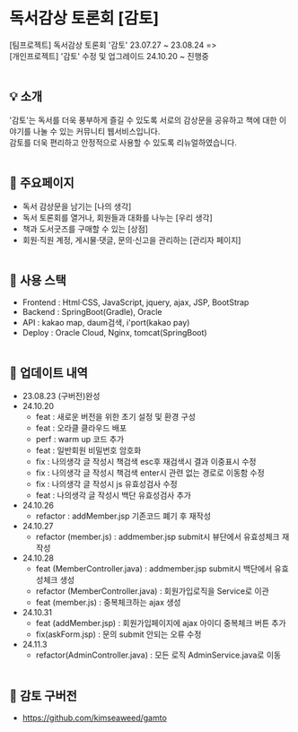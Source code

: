 # 독서감상 토론회 [감토]

[팀프로젝트] 독서감상 토론회 '감토' 
23.07.27 ~ 23.08.24 => <br>
[개인프로젝트] '감토' 수정 및 업그레이드 24.10.20 ~  진행중
<br><br>

## 💡 소개
'감토'는 독서를 더욱 풍부하게 즐길 수 있도록 서로의 감상문을 공유하고 책에 대한 이야기를 나눌 수 있는 커뮤니티 웹서비스입니다.<br>
감토를 더욱 편리하고 안정적으로 사용할 수 있도록 리뉴얼하였습니다.
<br><br>
## 📜 주요페이지
* 독서 감상문을 남기는 [나의 생각]
* 독서 토론회를 열거나, 회원들과 대화를 나누는  [우리 생각]
* 책과 도서굿즈를 구매할 수 있는 [상점]
* 회원·직원 계정, 게시물·댓글, 문의·신고을 관리하는 [관리자 페이지]
  <br><br>

## 🔧 사용 스택
* Frontend : Html·CSS, JavaScript, jquery, ajax, JSP, BootStrap
* Backend : SpringBoot(Gradle), Oracle
* API : kakao map, daum검색, i'port(kakao pay)
* Deploy : Oracle Cloud, Nginx, tomcat(SpringBoot)
  <br><br>

## 📰 업데이트 내역
* 23.08.23 (구버전)완성
* 24.10.20 
  * feat : 새로운 버전을 위한 초기 설정 및 환경 구성
  * feat : 오라클 클라우드 배포
  * perf : warm up 코드 추가 
  * feat : 일반회원 비밀번호 암호화
  * fix : 나의생각 글 작성시 책검색 esc후 재검색시 결과 이중표시 수정 
  * fix : 나의생각 글 작성시 책검색 enter시 관련 없는 경로로 이동함 수정
  * fix : 나의생각 글 작성시 js 유효성검사 수정
  * feat : 나의생각 글 작성시 백단 유효성검사 추가
* 24.10.26
  * refactor : addMember.jsp 기존코드 폐기 후 재작성
* 24.10.27
  * refactor (member.js) : addmember.jsp submit시 뷰단에서 유효성체크 재작성 
* 24.10.28
  * feat (MemberController.java) : addmember.jsp submit시 백단에서 유효성체크 생성
  * refactor (MemberController.java) : 회원가입로직을 Service로 이관
  * feat (member.js) : 중복체크하는 ajax 생성
* 24.10.31
  * feat (addMember.jsp) : 회원가입페이지에 ajax 아이디 중복체크 버튼 추가
  * fix(askForm.jsp) : 문의 submit 안되는 오류 수정
* 24.11.3
  * refactor(AdminController.java) : 모든 로직 AdminService.java로 이동
<br><br>

## 💾 감토 구버전
* https://github.com/kimseaweed/gamto
